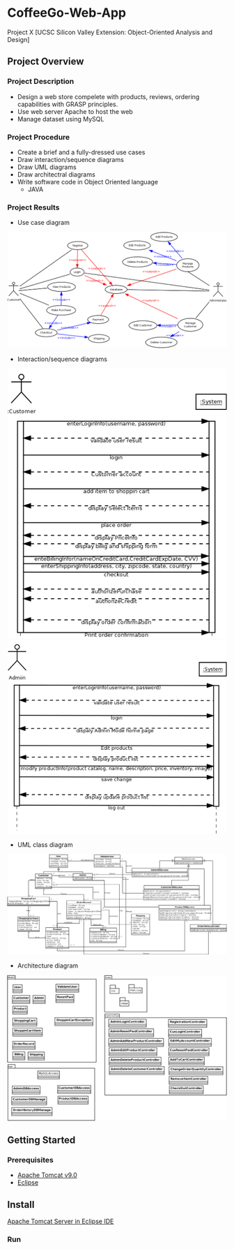# CoffeeGo-Web-App
Project X [UCSC Silicon Valley Extension: Object-Oriented Analysis and Design]

## Project Overview
### Project Description
- Design a web store compelete with products, reviews, ordering capabilities with GRASP principles. 
- Use web server Apache to host the web
- Manage dataset using MySQL

### Project Procedure
- Create a brief and a fully-dressed use cases
- Draw interaction/sequence diagrams
- Draw UML diagrams
- Draw architectral diagrams
- Write software code in Object Oriented language
  - JAVA

### Project Results
- Use case diagram

<img src='Use_Case_Diagram.png'>
          
- Interaction/sequence diagrams

<img src='Sequence_Diagram_Customer.png'>
<img src='Sequence_Diagram_Admin.png'>

- UML class diagram

<img src='UML_Diagram.png'>
          
- Architecture diagram

<img src='architecture_diagram.png'>

## Getting Started
### Prerequisites
- [Apache Tomcat v9.0](http://tomcat.apache.org/)
- [Eclipse](https://www.eclipse.org/downloads/)

## Install  
[Apache Tomcat Server in Eclipse IDE](https://crunchify.com/step-by-step-guide-to-setup-and-install-apache-tomcat-server-in-eclipse-development-environment-ide/)

### Run
